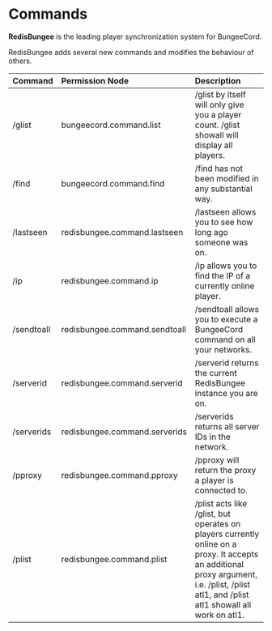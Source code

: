# Commands

**RedisBungee** is the leading player synchronization system for BungeeCord.

RedisBungee adds several new commands and modifies the behaviour of others.

| Command | Permission Node | Description |
| :--- | :--- | :--- |
| /glist | bungeecord.command.list | /glist by itself will only give you a player count. /glist showall will display all players. |
| /find | bungeecord.command.find | /find has not been modified in any substantial way. |
| /lastseen | redisbungee.command.lastseen | /lastseen allows you to see how long ago someone was on. |
| /ip | redisbungee.command.ip | /ip allows you to find the IP of a currently online player. |
| /sendtoall | redisbungee.command.sendtoall | /sendtoall allows you to execute a BungeeCord command on all your networks. |
| /serverid | redisbungee.command.serverid | /serverid returns the current RedisBungee instance you are on. |
| /serverids | redisbungee.command.serverids | /serverids returns all server IDs in the network. |
| /pproxy | redisbungee.command.pproxy | /pproxy will return the proxy a player is connected to. |
| /plist | redisbungee.command.plist | /plist acts like /glist, but operates on players currently online on a proxy. It accepts an additional proxy argument, i.e. /plist, /plist atl1, and /plist atl1 showall all work on atl1. |

